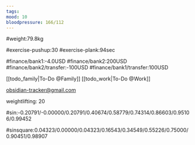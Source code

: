 ```yaml
---
tags: 
mood: 10
bloodpressure: 166/112
---
```


#weight:79.8kg

#exercise-pushup:30
#exercise-plank:94sec




#finance/bank1:-4.0USD
#finance/bank2:200USD
#finance/bank2/transfer:-100USD
#finance/bank1/transfer:100USD

[[todo_family|To-Do @Family]]
[[todo_work|To-Do @Work]]

obsidian-tracker@gmail.com

weightlifting: 20

#sin:-0.20791/-0.00000/0.20791/0.40674/0.58779/0.74314/0.86603/0.95106/0.99452

#sinsquare:0.04323/0.00000/0.04323/0.16543/0.34549/0.55226/0.75000/0.90451/0.98907

